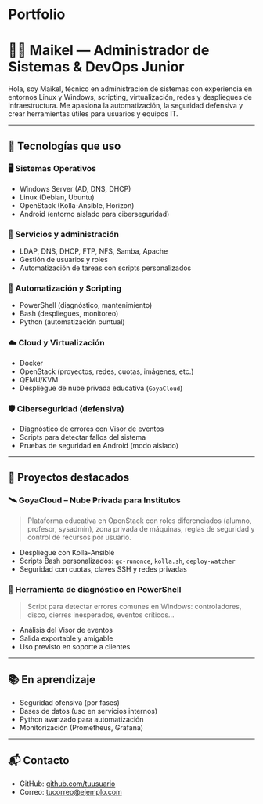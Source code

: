 # Portfolio
# 👨‍💻 Maikel — Administrador de Sistemas & DevOps Junior

Hola, soy Maikel, técnico en administración de sistemas con experiencia en entornos Linux y Windows, scripting, virtualización, redes y despliegues de infraestructura. Me apasiona la automatización, la seguridad defensiva y crear herramientas útiles para usuarios y equipos IT.

---

## 🚀 Tecnologías que uso

### 🖥️ Sistemas Operativos
- Windows Server (AD, DNS, DHCP)
- Linux (Debian, Ubuntu)
- OpenStack (Kolla-Ansible, Horizon)
- Android (entorno aislado para ciberseguridad)

### 🧠 Servicios y administración
- LDAP, DNS, DHCP, FTP, NFS, Samba, Apache
- Gestión de usuarios y roles
- Automatización de tareas con scripts personalizados

### 🔧 Automatización y Scripting
- PowerShell (diagnóstico, mantenimiento)
- Bash (despliegues, monitoreo)
- Python (automatización puntual)

### ☁️ Cloud y Virtualización
- Docker
- OpenStack (proyectos, redes, cuotas, imágenes, etc.)
- QEMU/KVM
- Despliegue de nube privada educativa (`GoyaCloud`)

### 🛡️ Ciberseguridad (defensiva)
- Diagnóstico de errores con Visor de eventos
- Scripts para detectar fallos del sistema
- Pruebas de seguridad en Android (modo aislado)

---

## 🧰 Proyectos destacados

### 🛰️ GoyaCloud – Nube Privada para Institutos
> Plataforma educativa en OpenStack con roles diferenciados (alumno, profesor, sysadmin), zona privada de máquinas, reglas de seguridad y control de recursos por usuario.

- Despliegue con Kolla-Ansible
- Scripts Bash personalizados: `gc-runonce`, `kolla.sh`, `deploy-watcher`
- Seguridad con cuotas, claves SSH y redes privadas

### 🔎 Herramienta de diagnóstico en PowerShell
> Script para detectar errores comunes en Windows: controladores, disco, cierres inesperados, eventos críticos...

- Análisis del Visor de eventos
- Salida exportable y amigable
- Uso previsto en soporte a clientes

---

## 📚 En aprendizaje
- Seguridad ofensiva (por fases)
- Bases de datos (uso en servicios internos)
- Python avanzado para automatización
- Monitorización (Prometheus, Grafana)

---

## 📬 Contacto
- GitHub: [github.com/tuusuario](https://github.com/tuusuario)
- Correo: [tucorreo@ejemplo.com](mailto:tucorreo@ejemplo.com)
 
